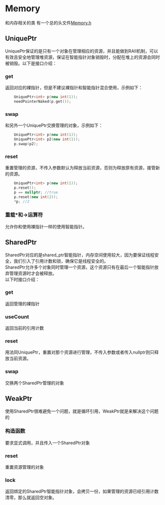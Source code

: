 # Memory

和内存相关的类
有一个总的头文件[Memory.h](./Memory.h)

## UniquePtr
UniquePtr保证的是只有一个对象在管理相应的资源，并且能做到RAII机制，可以有效且安全地管理堆资源，保证在智能指针对象销毁时，分配在堆上的资源会同时被销毁。以下是接口介绍：

### get

返回对应的裸指针，但是不建议裸指针和智能指针混合使用，示例如下：
```C++
    UniquePtr<int> p(new int(1));
    needPointerNaked(p.get());
```

### swap

和另外一个UniquePtr交换管理的对象，示例如下：
```c++
    UniquePtr<int> p(new int(1));
    UniquePtr<int> p2(new int(1));
    p.swap(p2);
```

### reset

重置管理的资源，不传入参数默认为释放当前资源，否则为释放原有资源，接管新的资源。
```c++
    UniquePtr<int> p(new int(1));
    p.reset();
    p == nullptr; //true
    p.reset(new int(2));
    *p; //2
```

### 重载*和->运算符

允许你和使用裸指针一样的使用智能指针。

## SharedPtr

SharedPtr对应的是shared_ptr智能指针，内存空间使用较大，因为要保证线程安全，我们引入了引用计数和锁，确保它是线程安全的。  
SharedPtr允许多个对象同时管理一个资源，这个资源只有在最后一个智能指针放弃管理资源时才会被释放。  
以下时接口介绍：

### get

返回管理的裸指针

### useCount

返回当前的引用计数

### reset

用法同UniquePtr，重置对那个资源进行管理，不传入参数或者传入nullptr则只释放当前资源。

### swap

交换两个SharedPtr管理的对象

## WeakPtr

使用SharedPtr很难避免一个问题，就是循环引用，WeakPtr就是来解决这个问题的

### 构造函数

要求显式调用，并且传入一个SharedPtr对象

### reset

重置资源管理的对象

### lock

返回绑定的SharedPtr智能指针对象，会拷贝一份，如果管理的资源已经引用计数清零，那么就返回空对象。
